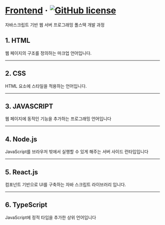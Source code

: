 # [Frontend](https://Nanyang7.github.io) &middot; [![GitHub license](https://img.shields.io/badge/license-MIT-blue.svg)](https://Nanyang7.github.io/LICENSE)


 자바스크립트 기반 웹 서버 프로그래밍 폴스택 개발 과정
 ## 1. HTML
 웹 페이지의 구조를 정의하는 마크업 언어입니다.

 ---

 ## 2. CSS
 HTML 요소에 스타일을 적용하는 언어입니다.

 ---

 ## 3. JAVASCRIPT
 웹 페이지에 동적인 기능을 추가하는 프로그래밍 언어입니다


 ---

 ## 4. Node.js
 JavaScript를 브라우저 밖에서 실행할 수 있게 해주는 서버 사이드 런타입입니다

 ---
 ## 5.  React.js
 컴포넌트 기반으로 UI를 구축하는 자바 스크립트 라이브러리 입니다.

 ---

 ## 6. TypeScript

JavaScript에 정적 타입을 추가한 상위 언어입니다
